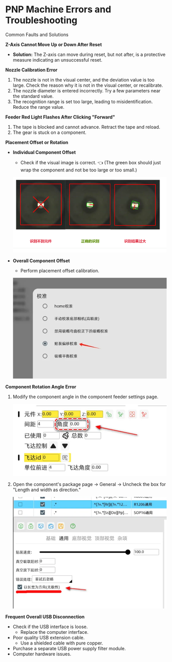 
# PNP Machine Errors and Troubleshooting

Common Faults and Solutions

**Z-Axis Cannot Move Up or Down After Reset**

*   **Solution:** The Z-axis can move during reset, but not after, is a protective measure indicating an unsuccessful reset.

**Nozzle Calibration Error**

1.  The nozzle is not in the visual center, and the deviation value is too large. Check the reason why it is not in the visual center, or recalibrate.
2.  The nozzle diameter is entered incorrectly. Try a few parameters near the standard value.
3.  The recognition range is set too large, leading to misidentification. Reduce the range value.

**Feeder Red Light Flashes After Clicking "Forward"**

1.  The tape is blocked and cannot advance. Retract the tape and reload.
2.  The gear is stuck on a component.

**Placement Offset or Rotation**

*   **Individual Component Offset**

    *   Check if the visual image is correct. 👈 (The green box should just wrap the component and not be too large or too small.)

    ![](2025-04-02-14-01-45.png)

*   **Overall Component Offset**

    *   Perform placement offset calibration.

    ![](2025-04-02-14-01-57.png)

**Component Rotation Angle Error**

1.  Modify the component angle in the component feeder settings page.

    ![](2025-04-02-14-02-09.png)

2.  Open the component's package page → General → Uncheck the box for "Length and width as direction."

    ![](2025-04-02-14-02-18.png)

**Frequent Overall USB Disconnection**

*   Check if the USB interface is loose.
    *   Replace the computer interface.
*   Poor quality USB extension cable.
    *   Use a shielded cable with pure copper.
*   Purchase a separate USB power supply filter module.
*   Computer hardware issues.